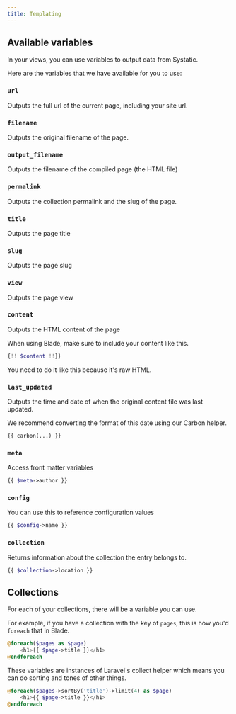 ```yaml
---
title: Templating
---
```


## Available variables
In your views, you can use variables to output data from Systatic.

Here are the variables that we have available for you to use:

### `url`
Outputs the full url of the current page, including your site url.

### `filename`
Outputs the original filename of the page.

### `output_filename`
Outputs the filename of the compiled page (the HTML file)

### `permalink`
Outputs the collection permalink and the slug of the page.

### `title`
Outputs the page title

### `slug`
Outputs the page slug

### `view`
Outputs the page view

### `content`
Outputs the HTML content of the page

When using Blade, make sure to include your content like this.

```php
{!! $content !!}}
```

You need to do it like this because it's raw HTML.

### `last_updated`
Outputs the time and date of when the original content file was last updated.

We recommend converting the format of this date using our Carbon helper.

```php
{{ carbon(...) }}
```

### `meta`
Access front matter variables

```php
{{ $meta->author }}
```

### `config`
You can use this to reference configuration values

```php
{{ $config->name }}
```

### `collection`
Returns information about the collection the entry belongs to.

```php
{{ $collection->location }}
```

## Collections
For each of your collections, there will be a variable you can use.

For example, if you have a collection with the key of `pages`, this is how you'd `foreach` that in Blade.

```php
@foreach($pages as $page)
	<h1>{{ $page->title }}</h1>
@endforeach
```

These variables are instances of Laravel's collect helper which means you can do sorting and tones of other things.

```php
@foreach($pages->sortBy('title')->limit(4) as $page)
	<h1>{{ $page->title }}</h1>
@endforeach
```